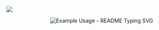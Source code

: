 <img src="https://capsule-render.vercel.app/api?type=waving&color=EDE7DF&height=200&width=100%&section=header&text=StoryWave&fontSize=130" />



<p align="center">
  <img src="https://readme-typing-svg.demolab.com/?lines=Beyond+the+genre,+a+space+that+opens+up+a+new+perspective!&font=Fira%20Code&center=true&width=100%&height=50&duration=4000&pause=1000" alt="Example Usage - README Typing SVG">
</p>
